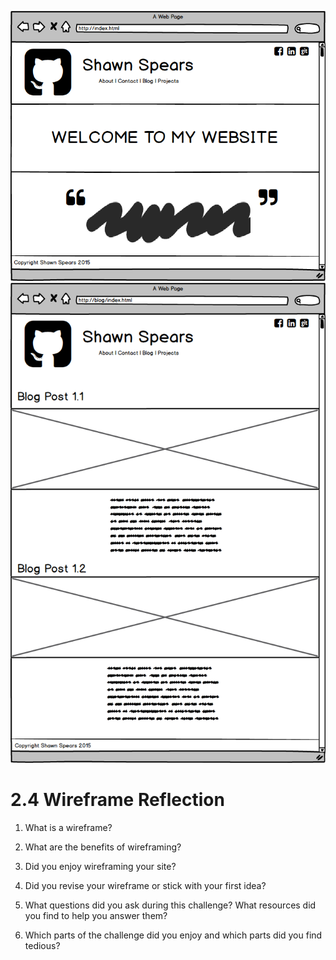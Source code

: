 ![Index wireframe](/week-2/imgs/wireframe-index.png)
![Blog/index wireframe](/week-2/imgs/wireframe-blog-index.png)
# 2.4 Wireframe Reflection


1. What is a wireframe?


2. What are the benefits of wireframing?


3. Did you enjoy wireframing your site?


4. Did you revise your wireframe or stick with your first idea?


5. What questions did you ask during this challenge? What resources did you find to help you answer them?


6. Which parts of the challenge did you enjoy and which parts did you find tedious?